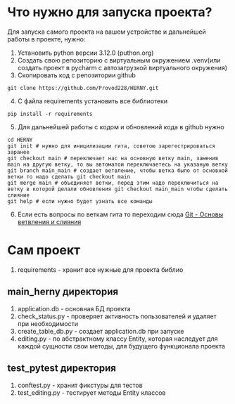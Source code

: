 # Что нужно для запуска проекта?
Для запуска самого проекта на вашем устройстве и дальнейшей работы в проекте, нужно:
1. Установить python версии 3.12.0 (puthon.org)
2. Создать свою репозиторию с виртуальным окружением .venv(или создать проект в pycharm с автозагрузкой виртуального окружения)
3. Скопировать код с репозитории github
```
git clone https://github.com/Provod228/HERNY.git
```
4. С файла requirements  установить все библиотеки
```
pip install -r requirements
```
5. Для дальнейшей работы с кодом и обновлений кода в github нужно
```
cd HERNY
git init # нужно для иницилизации гита, советою зарегестрироваться заранее
git checkout main # переключает нас на основную ветку main, заменив main на другую ветку, то вы автоматои переключаетесь на указаную ветку
git branch main_main # создает ветвление, чтобы ветка было от основной ветки то надо сделать git checkout main
git merge main # объединяет ветки, перед этим надо переключиться на ветку в которой делали обновления git checkout main_main чтобы сделать слияние
git help # если нужно будет узнать все команды
```
6. Если есть вопросы по веткам гита то переходим сюда [Git - Основы ветвления и слияния](https://git-scm.com/book/ru/v2/%D0%92%D0%B5%D1%82%D0%B2%D0%BB%D0%B5%D0%BD%D0%B8%D0%B5-%D0%B2-Git-%D0%9E%D1%81%D0%BD%D0%BE%D0%B2%D1%8B-%D0%B2%D0%B5%D1%82%D0%B2%D0%BB%D0%B5%D0%BD%D0%B8%D1%8F-%D0%B8-%D1%81%D0%BB%D0%B8%D1%8F%D0%BD%D0%B8%D1%8F)
# Сам проект
1. requirements - хранит все нужные для проекта библио
## main_herny директория
1. application.db - основная БД проекта
2. check_status.py - проверяет активность пользователей и удаляет при необходимости
3. create_table_db.py - создает application.db при запуске
4. editing.py - по абстрактному классу Entity, которая наследует для каждой сущности свои методы, для будущего функционала проекта
## test_pytest директория
1. conftest.py - хранит фикстуры для тестов
2. test_editing.py - тестирует методы Entity классов
